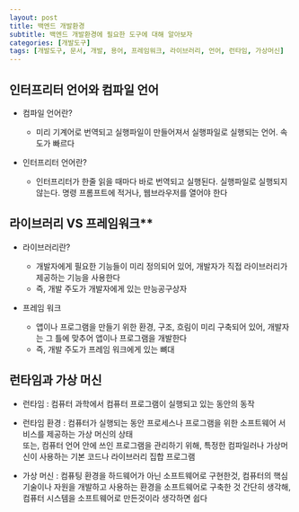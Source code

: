 ```yaml
---
layout: post
title: 백엔드 개발환경
subtitle: 백엔드 개발환경에 필요한 도구에 대해 알아보자
categories: [개발도구]
tags: [개발도구, 문서, 개발, 용어, 프레임워크, 라이브러리, 언어, 런타임, 가상머신]
---
```


## 인터프리터 언어와 컴파일 언어     
    
+ 컴파일 언어란?
  + 미리 기계어로 번역되고 실행파일이 만들어져서 실행파일로 실행되는 언어. 속도가 빠르다   

 + 인터프리터 언어란?
   + 인터프리터가 한줄 읽을 때마다 바로 번역되고 실행된다. 실행파일로 실행되지 않는다. 명령 프롬프트에 적거나, 웹브라우저를 열어야 한다

## 라이브러리 VS 프레임워크**     
   
+ 라이브러리란?
  + 개발자에게 필요한 기능들이 미리 정의되어 있어, 개발자가 직접 라이브러리가 제공하는 기능을 사용한다
  + 즉, 개발 주도가 개발자에게 있는 만능공구상자     

+ 프레임 워크
  + 앱이나 프로그램을 만들기 위한 환경, 구조, 흐림이 미리 구축되어 있어, 개발자는 그 틀에 맞추어 앱이나 프로그램을 개발한다
  + 즉, 개발 주도가 프레임 워크에게 있는 뼈대

## 런타임과 가상 머신

  + 런타임 : 컴퓨터 과학에서 컴퓨터 프로그램이 실행되고 있는 동안의 동작
     
  + 런타임 환경 : 컴퓨터가 실행되는 동안 프로세스나 프로그램을 위한 소프트웨어 서비스를 제공하는 가상 머신의 상태   
                  또는, 컴퓨터 언어 안에 쓰인 프로그램을 관리하기 위해, 특정한 컴파일러나 가상머신이 사용하는 기본 코드나 라이브러리 집합 프로그램
                     
  + 가상 머신 : 컴퓨팅 환경을 하드웨어가 아닌 소프트웨어로 구현한것, 컴퓨터의 핵심 기술이나 자원을 개발하고 사용하는 환경을 소프트웨어로 구축한 것
                  간단히 생각해, 컴퓨터 시스템을 소프트웨어로 만든것이라 생각하면 쉽다
